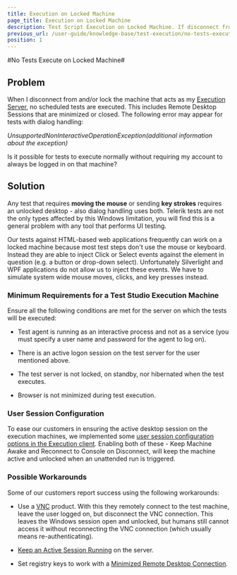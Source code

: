 ```yaml
---
title: Execution on Locked Machine
page_title: Execution on Locked Machine
description: Test Script Execution on Locked Machine. If disconnect from and/or lock the machine that acts as Execution Server, no scheduled tests are executed. This includes Remote Desktop Sessions that are minimized or closed. The following error may appear for tests with dialog handling - UnsupportedNonInteractiveOperationException
previous_url: /user-guide/knowledge-base/test-execution/no-tests-execute-on-locked-machine.aspx, /user-guide/knowledge-base/test-execution/no-tests-execute-on-locked-machine
position: 1
---
```

#No Tests Execute on Locked Machine#

## Problem ##

When I disconnect from and/or lock the machine that acts as my <a href="/features/scheduling-test-runs/create-execution-server" target="_blank">Execution Server</a>, no scheduled tests are executed. This includes Remote Desktop Sessions that are minimized or closed. The following error may appear for tests with dialog handling:

*UnsupportedNonInteractiveOperationException(additional information about the exception)*

Is it possible for tests to execute normally without requiring my account to always be logged in on that machine?

## Solution ##

Any test that requires **moving the mouse** or sending **key strokes** requires an unlocked desktop - also dialog handling uses both. Telerik tests are not the only types affected by this Windows limitation, you will find this is a general problem with any tool that performs UI testing.

Our tests against HTML-based web applications frequently can work on a locked machine because most test steps don't use the mouse or keyboard. Instead they are able to inject Click or Select events against the element in question (e.g. a button or drop-down select). Unfortunately Silverlight and WPF applications do not allow us to inject these events. We have to simulate system wide mouse moves, clicks, and key presses instead.

### Minimum Requirements for a Test Studio Execution Machine ###

Ensure all the following conditions are met for the server on which the tests will be executed:

* Test agent is running as an interactive process and not as a service (you must specify a user name and password for the agent to log on).

* There is an active logon session on the test server for the user mentioned above.

* The test server is not locked, on standby, nor hibernated when the test executes.

* Browser is not minimized during test execution.

### User Session Configuration ###

To ease our customers in ensuring the active desktop session on the execution machines, we implemented some <a href="/features/scheduling-test-runs/create-execution-server#user-session-configuration" target="_blank">user session configuration options in the Execution client</a>. Enabling both of these - Keep Machine Awake and Reconnect to Console on Disconnect, will keep the machine active and unlocked when an unattended run is triggered.

### Possible Workarounds ###

Some of our customers report success using the following workarounds:

* Use a <a href="http://en.wikipedia.org/wiki/Virtual_Network_Computing" target="_blank">VNC</a> product. With this they remotely connect to the test machine, leave the user logged on, but disconnect the VNC connection. This leaves the Windows session open and unlocked, but humans still cannot access it without reconnecting the VNC connection (which usually means re-authenticating).

* <a href="/knowledge-base/scheduling-kb/keep-active-session" target="_blank">Keep an Active Session Running</a> on the server.

* Set registry keys to work with a <a href="/knowledge-base/test-execution-kb/minimized-rdc" target="_blank">Minimized Remote Desktop Connection</a>.